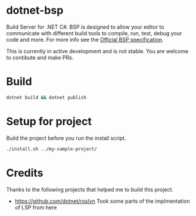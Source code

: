 # dotnet-bsp
Build Server for .NET C#. BSP is designed to allow your editor to communicate with different build tools to compile, run, test, debug your code and more. For more info see the [Official BSP specification](https://build-server-protocol.github.io/docs/specification).

This is currently in active development and is not stable. You are welcome to contibute and make PRs.

# Build

```sh
dotnet build && dotnet publish
```

# Setup for project
Build the project before you run the install script.

```sh
./install.sh ../my-sample-project/
```

# Credits
Thanks to the following projects that helped me to build this project.

- https://github.com/dotnet/roslyn Took some parts of the implmentation of LSP from here
